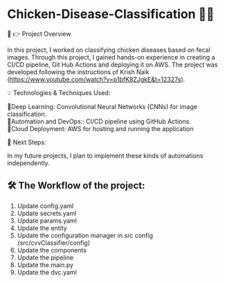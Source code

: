 # Chicken-Disease-Classification 🐔🦠

📢  👉  Project Overview 

  In this project, I worked on classifying chicken diseases based on fecal images. Through this project, I gained hands-on experience in creating a CI/CD pipeline, Git Hub Actions and deploying it on AWS. The project was developed following the instructions of Krish Naik (https://www.youtube.com/watch?v=p1bfK8ZJgkE&t=12327s). 

  
💡 Technologies & Techniques Used:

🔸Deep Learning: Convolutional Neural Networks (CNNs) for image classification. <br />
🔸Automation and DevOps:: CI/CD pipeline using GitHub Actions.<br />
🔸Cloud Deployment: AWS for hosting and running the application<br />


💯 Next Steps:

In my future projects, I plan to implement these kinds of automations independently.

  
## 🛠 The Workflow of the project:

1. Update config.yaml
2. Update secrets.yaml
3. Update params.yaml
4. Update the entity
5. Update the configuration manager in src config (src/cvvClassifier/config)
6. Update the components
7. Update the pipeline 
8. Update the main.py
9. Update the dvc.yaml

